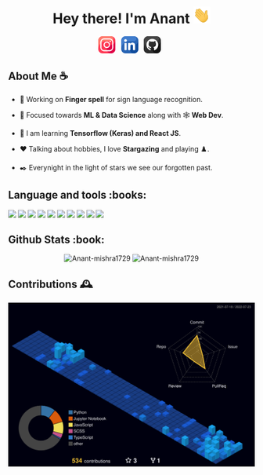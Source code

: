 <h1 align ="center">Hey there! I'm Anant <img src = "static/wave.gif" alt = "" width = "35"/></h1>

<div align = "center">
<a href = "https://www.instagram.com/anantmishra58/"><img src = "static/instagram.png" height = 35/></a>&nbsp;&nbsp;
<a href = "https://www.linkedin.com/in/anant-mishra1729/"><img src = "static/linkedin.png" height = 35/></a>&nbsp;&nbsp;
<a href = "https://github.com/Anant-mishra1729"><img src = "static/github.png" height = 35/></a>&nbsp;&nbsp;
</div>


<h2> About Me ☕</h2>

- 👷 Working on **Finger spell** for sign language recognition. 

- 🌱 Focused towards **ML & Data Science** along with 🕸️ **Web Dev**.

- 📖 I am learning **Tensorflow (Keras) and React JS**.

- ❤️ Talking about hobbies, I love **Stargazing** and playing ♟️.

- ✒️ Everynight in the light of stars we see our forgotten past.</i>

<h2>Language and tools :books: </h2>
<div align = "left">
<img src = "https://img.shields.io/badge/Keras-20232A?style=for-the-badge&logo=keras&logoColor=red" height = "30" />
<img src = "https://img.shields.io/badge/TensorFlow-20232A?style=for-the-badge&logo=tensorflow&logoColor=orange" height = "30" />
<img src = "https://img.shields.io/badge/scikit_learn-20232A?style=for-the-badge&logo=scikit-learn&logoColor=blue" height = "30" />
<img src = "https://img.shields.io/badge/React-20232A?style=for-the-badge&logo=react&logoColor=61DAFB" height = "30" />
<img src = "https://img.shields.io/badge/MongoDB-20232A?style=for-the-badge&logo=mongodb&logoColor=green" height = "30" />
<img src = "https://img.shields.io/badge/C%2B%2B-20232A?style=for-the-badge&logo=c%2B%2B&logoColor=white" height = "30" />
<img src = "https://img.shields.io/badge/Python-20232A?style=for-the-badge&logo=python&logoColor=white" height = "30" />
<img src = "https://img.shields.io/badge/JavaScript-20232A?style=for-the-badge&logo=javascript&logoColor=F7DF1E" height = "30" />
<img src = "https://img.shields.io/badge/HTML-20232A?style=for-the-badge&logo=html5&logoColor=orange" height = "30" />
<img src = "https://img.shields.io/badge/CSS-20232A?&style=for-the-badge&logo=css3&logoColor=blue" height = "30" />
</div>

<h2> Github Stats :book:</h2>
<p align = "center">
<img src="https://github-readme-stats.vercel.app/api?username=Anant-mishra1729&show_icons=true&theme=tokyonight&hide_border=true" alt="Anant-mishra1729" width = "49%"/>
<img src="https://github-readme-streak-stats.herokuapp.com?user=Anant-mishra1729&theme=tokyonight&hide_border=true&date_format=M%20j%5B%2C%20Y%5D" alt="Anant-mishra1729" width = "49%"/>
<!--<img src="https://github-profile-trophy.vercel.app/?username=Anant-mishra1729&theme=onedark&no-frame=true&no-bg=true" alt = "Anant-mishra1729" height = 150/> -->
</p>

<h2> Contributions 🕰️</h2>

<div align = "center">  
<img src = "profile-3d-contrib/profile-night-view.svg" align = "center" />
</div>

<br />
<!-- <h2>Reach me at 📮 </h2> -->

<!--
<img src = "https://activity-graph.herokuapp.com/graph?username=Anant-mishra1729&bg_color=1a1b27&color=628fdb&line=60b4a6&point=ffffff&custom_title=Contribution%20Timeline&hide_border=true&radius=16&area=true&area_color=60b4a6" alt = "Contribution graph"/>
-->

<!--  Credits -->
<!--  Icons : Flaticon -->
